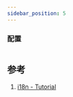 ```yaml
---
sidebar_position: 5
---
```


### 配置
```js title="docusaurus.config.js"
```
## 参考
1. [i18n - Tutorial](https://docusaurus.io/docs/i18n/tutorial)